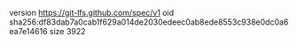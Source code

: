 version https://git-lfs.github.com/spec/v1
oid sha256:df83dab7a0cab1f629a014de2030edeec0ab8ede8553c938e0dc0a6ea7e14616
size 3922
